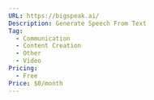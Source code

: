 ```yaml
---
URL: https://bigspeak.ai/
Description: Generate Speech From Text
Tag:
  - Communication
  - Content Creation
  - Other
  - Video
Pricing:
  - Free
Price: $0/month
---
```

